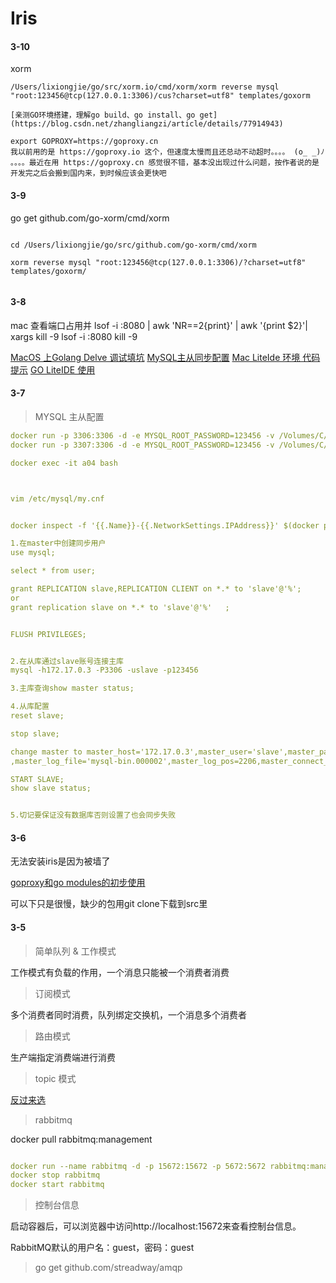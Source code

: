 

# Iris





#### 3-10
xorm
```
/Users/lixiongjie/go/src/xorm.io/cmd/xorm/xorm reverse mysql "root:123456@tcp(127.0.0.1:3306)/cus?charset=utf8" templates/goxorm

[亲测GO环境搭建，理解go build、go install、go get](https://blog.csdn.net/zhangliangzi/article/details/77914943)

export GOPROXY=https://goproxy.cn
我以前用的是 https://goproxy.io 这个，但速度太慢而且还总动不动超时。。。。 (o_ _)ﾉ 。。。。最近在用 https://goproxy.cn 感觉很不错，基本没出现过什么问题，按作者说的是开发完之后会搬到国内来，到时候应该会更快吧

```

#### 3-9


go get github.com/go-xorm/cmd/xorm

```shell

cd /Users/lixiongjie/go/src/github.com/go-xorm/cmd/xorm

xorm reverse mysql "root:123456@tcp(127.0.0.1:3306)/?charset=utf8" templates/goxorm/


```




#### 3-8

mac 查看端口占用并
lsof -i :8080 | awk 'NR==2{print}' | awk '{print $2}'| xargs kill -9
lsof -i :8080
kill -9

[MacOS 上Golang Delve 调试填坑](https://www.jianshu.com/p/137854be2458)
[MySQL主从同步配置](https://blog.csdn.net/qq_41782425/article/details/88621138)
[Mac LiteIde 环境 代码提示](https://www.jianshu.com/p/46f425ea4fb6)
[GO LiteIDE 使用](https://studygolang.com/articles/5996)

#### 3-7

> MYSQL 主从配置

```yaml
docker run -p 3306:3306 -d -e MYSQL_ROOT_PASSWORD=123456 -v /Volumes/C/JAVA/mysqldb:/var/lib/mysql 64e
docker run -p 3307:3306 -d -e MYSQL_ROOT_PASSWORD=123456 -v /Volumes/C/JAVA/mysqldb2:/var/lib/mysql b3b

docker exec -it a04 bash



vim /etc/mysql/my.cnf


docker inspect -f '{{.Name}}-{{.NetworkSettings.IPAddress}}' $(docker ps -q)

1.在master中创建同步用户
use mysql;

select * from user;

grant REPLICATION slave,REPLICATION CLIENT on *.* to 'slave'@'%';
or
grant replication slave on *.* to 'slave'@'%'   ;


FLUSH PRIVILEGES;


2.在从库通过slave账号连接主库
mysql -h172.17.0.3 -P3306 -uslave -p123456

3.主库查询show master status;

4.从库配置
reset slave;

stop slave;

change master to master_host='172.17.0.3',master_user='slave',master_password='123456',master_port=3306
,master_log_file='mysql-bin.000002',master_log_pos=2206,master_connect_retry=30;

START SLAVE;
show slave status;


5.切记要保证没有数据库否则设置了也会同步失败

```


#### 3-6

无法安装iris是因为被墙了

[goproxy和go modules的初步使用](https://blog.csdn.net/qq_42403866/article/details/93654421)

 可以下只是很慢，缺少的包用git clone下载到src里


#### 3-5

> 简单队列 & 工作模式

工作模式有负载的作用，一个消息只能被一个消费者消费

> 订阅模式

多个消费者同时消费，队列绑定交换机，一个消息多个消费者

> 路由模式

生产端指定消费端进行消费

> topic 模式

[反过来选](https://www.cnblogs.com/LUA123/p/8477387.html)

> rabbitmq

docker pull rabbitmq:management

```yaml

docker run --name rabbitmq -d -p 15672:15672 -p 5672:5672 rabbitmq:management
docker stop rabbitmq
docker start rabbitmq
```

>控制台信息

启动容器后，可以浏览器中访问http://localhost:15672来查看控制台信息。

RabbitMQ默认的用户名：guest，密码：guest

>  go get github.com/streadway/amqp




```

```